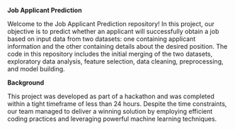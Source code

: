 **Job Applicant Prediction**

Welcome to the Job Applicant Prediction repository! In this project, our objective is to predict whether an applicant will successfully obtain a job based on input data from two datasets: one containing applicant information and the other containing details about the desired position. The code in this repository includes the initial merging of the two datasets, exploratory data analysis, feature selection, data cleaning, preprocessing, and model building.

**Background**

This project was developed as part of a hackathon and was completed within a tight timeframe of less than 24 hours. Despite the time constraints, our team managed to deliver a winning solution by employing efficient coding practices and leveraging powerful machine learning techniques.

